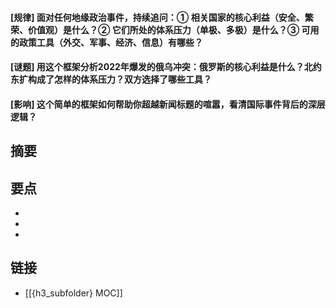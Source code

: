 #### [规律] 面对任何地缘政治事件，持续追问：① 相关国家的**核心利益**（安全、繁荣、价值观）是什么？② 它们所处的**体系压力**（单极、多极）是什么？③ 可用的**政策工具**（外交、军事、经济、信息）有哪些？


#### [谜题] 用这个框架分析2022年爆发的俄乌冲突：俄罗斯的核心利益是什么？北约东扩构成了怎样的体系压力？双方选择了哪些工具？


#### [影响] 这个简单的框架如何帮助你超越新闻标题的喧嚣，看清国际事件背后的深层逻辑？


## 摘要


## 要点

- 
- 
- 

## 链接

- [[{h3_subfolder} MOC]]
